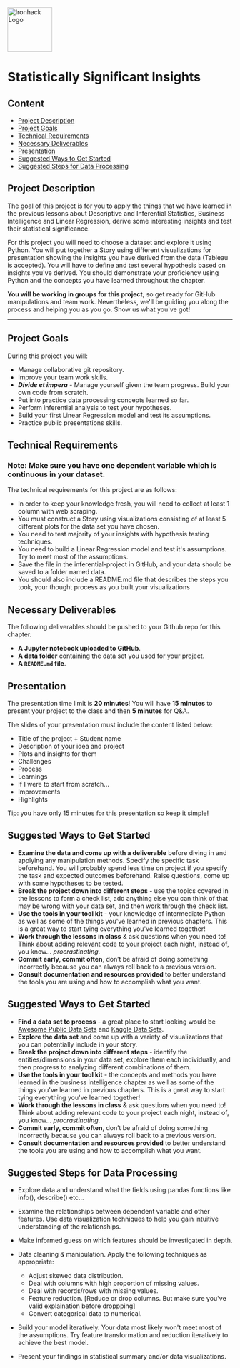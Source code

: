 <img src="https://bit.ly/2VnXWr2" alt="Ironhack Logo" width="100"/>

# Statistically Significant Insights

## Content
- [Project Description](#project-description)
- [Project Goals](#project-goals)
- [Technical Requirements](#technical-requirements)
- [Necessary Deliverables](#necessary-deliverables)
- [Presentation](#presentation)
- [Suggested Ways to Get Started](#suggested-ways-to-get-started)
- [Suggested Steps for Data Processing](#suggested-steps-for-data-processing)


## Project Description

The goal of this project is for you to apply the things that we have learned in the previous lessons about Descriptive and Inferential Statistics, Business Intelligence and Linear Regression, derive some interesting insights and test their statistical significance.

For this project you will need to choose a dataset and explore it using Python. You will put together a Story using different visualizations for presentation showing the insights you have derived from the data (Tableau is accepted). You will have to define and test several hypothesis based on insights you've derived.  You should demonstrate your proficiency using Python and the concepts you have learned throughout the chapter. 

**You will be working in groups for this project**, so get ready for GitHub manipulations and team work. Nevertheless, we'll be guiding you along the process and helping you as you go. Show us what you've got!

---


## Project Goals

During this project you will:

- Manage collaborative git repository.
- Improve your team work skills.
- ***Divide et impera*** - Manage yourself given the team progress. Build your own code from scratch.
- Put into practice data processing concepts learned so far.
- Perform inferential analysis to test your hypotheses.
- Build your first Linear Regression model and test its assumptions.
- Practice public presentations skills.

## Technical Requirements

### Note: Make sure you have one dependent variable which is continuous in your dataset. 

The technical requirements for this project are as follows:
* In order to keep your knowledge fresh, you will need to collect at least 1 column with web scraping. 
* You must construct a Story using visualizations consisting of at least 5 different plots for the data set you have chosen.
* You need to test majority of your insights with hypothesis testing techniques.
* You need to build a Linear Regression model and test it's assumptions. Try to meet most of the assumptions.
* Save the file in the inferential-project in GitHub, and your data should be saved to a folder named data.
* You should also include a README.md file that describes the steps you took, your thought process as you built your visualizations


## Necessary Deliverables

The following deliverables should be pushed to your Github repo for this chapter.

* **A Jupyter notebook uploaded to GitHub**.
* **A data folder** containing the data set you used for your project.
* **A ``README.md`` file**.

## Presentation

The presentation time limit is **20 minutes**! You will have **15 minutes** to present your project to the class and then **5 minutes** for Q&A.

The slides of your presentation must include the content listed below:

- Title of the project + Student name
- Description of your idea and project
- Plots and insights for them
- Challenges
- Process
- Learnings
- If I were to start from scratch...
- Improvements
- Highlights

Tip: you have only 15 minutes for this presentation so keep it simple!

## Suggested Ways to Get Started

- **Examine the data and come up with a deliverable** before diving in and applying any manipulation methods. Specify the specific task beforehand. You will probably spend less time on project if you specify the task and expected outcomes beforehand. Raise questions, come up with some hypotheses to be tested.
- **Break the project down into different steps** - use the topics covered in the lessons to form a check list, add anything else you can think of that may be wrong with your data set, and then work through the check list.
- **Use the tools in your tool kit** - your knowledge of intermediate Python as well as some of the things you've learned in previous chapters. This is a great way to start tying everything you've learned together!
- **Work through the lessons in class** & ask questions when you need to! Think about adding relevant code to your project each night, instead of, you know... *procrastinating*.
- **Commit early, commit often**, don’t be afraid of doing something incorrectly because you can always roll back to a previous version.
- **Consult documentation and resources provided** to better understand the tools you are using and how to accomplish what you want.

## Suggested Ways to Get Started

* **Find a data set to process** - a great place to start looking would be [Awesome Public Data Sets](https://github.com/awesomedata/awesome-public-datasets) and [Kaggle Data Sets](https://www.kaggle.com/datasets).
* **Explore the data set** and come up with a variety of visualizations that you can potentially include in your story.
* **Break the project down into different steps** - identify the entities/dimensions in your data set, explore them each individually, and then progress to analyzing different combinations of them.
* **Use the tools in your tool kit** - the concepts and methods you have learned in the business intelligence chapter as well as some of the things you've learned in previous chapters. This is a great way to start tying everything you've learned together!
* **Work through the lessons in class** & ask questions when you need to! Think about adding relevant code to your project each night, instead of, you know... _procrastinating_.
* **Commit early, commit often**, don’t be afraid of doing something incorrectly because you can always roll back to a previous version.
* **Consult documentation and resources provided** to better understand the tools you are using and how to accomplish what you want.

## Suggested Steps for Data Processing

- Explore data and understand what the fields using pandas functions like info(), describe() etc...

- Examine the relationships between dependent variable and other features. Use data visualization techniques to help you gain intuitive understanding of the relationships.

- Make informed guess on which features should be investigated in depth.

- Data cleaning & manipulation. Apply the following techniques as appropriate:
    * Adjust skewed data distribution.
    * Deal with columns with high proportion of missing values.
    * Deal with records/rows with missing values.
    * Feature reduction. [Reduce or drop columns. But make sure you've valid explaination before droppping]
    * Convert categorical data to numerical.
- Build your model iteratively. Your data most likely won't meet most of the assumptions. Try feature transformation and reduction iteratively to achieve the best model.
- Present your findings in statistical summary and/or data visualizations.